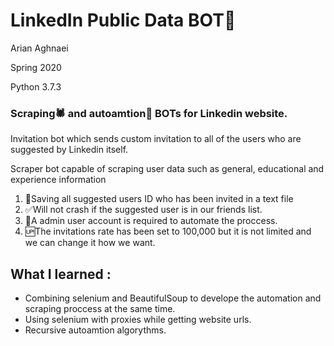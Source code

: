 <h1>LinkedIn Public Data BOT🤖</h1>
<p>Arian Aghnaei</p>
<p>Spring 2020</p>
<p>Python 3.7.3</p>

<h3>Scraping🕷 and autoamtion🔄 BOTs for Linkedin website.</h3>

<p>Invitation bot which sends custom invitation to all of the users who are suggested by Linkedin itself.</p>
<p>Scraper bot capable of scraping user data such as general, educational and experience information</p>
<ol>
		<li>💾Saving all suggested users ID who has been invited in a text file</li>
		<li>✅Will not crash if the suggested user is in our friends list.</li>
		<li>👤A admin user account is required to automate the proccess.</li>
    <li>🆙The invitations rate has been set to 100,000 but it is not limited and we can change it how we want.</li>
</ol>

<h2>What I learned :</h2>
<ul>
  <li>Combining selenium and BeautifulSoup to develope the automation and scraping proccess at the same time.</li>
  <li>Using selenium with proxies while getting website urls.</li>
  <li>Recursive autoamtion algorythms.</li>
</ul>
<br>
